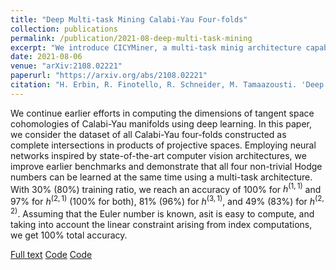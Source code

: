 ```yaml
---
title: "Deep Multi-task Mining Calabi-Yau Four-folds"
collection: publications
permalink: /publication/2021-08-deep-multi-task-mining
excerpt: "We introduce CICYMiner, a multi-task minig architecture capable of reaching perfect accuracy on the prediction of Hodge numbers of CICY 4-folds."
date: 2021-08-06
venue: "arXiv:2108.02221"
paperurl: "https://arxiv.org/abs/2108.02221"
citation: "H. Erbin, R. Finotello, R. Schneider, M. Tamaazousti. 'Deep Multi-task Mining Calabi-Yau Four-folds'. arXiv:2108.02221."
---
```

We continue earlier efforts in computing the dimensions of tangent space cohomologies of Calabi-Yau manifolds using deep learning. In this paper, we consider the dataset of all Calabi-Yau four-folds constructed as complete intersections in products of projective spaces. Employing neural networks inspired by state-of-the-art computer vision architectures, we improve earlier benchmarks and demonstrate that all four non-trivial Hodge numbers can be learned at the same time using a multi-task architecture. With 30% (80%) training ratio, we reach an accuracy of 100% for $h^{(1,1)}$ and 97% for $h^{(2,1)}$ (100% for both), 81% (96%) for $h^{(3,1)}$, and 49% (83%) for $h^{(2,2)}$. Assuming that the Euler number is known, asit is easy to compute, and taking into account the linear constraint arising from index computations, we get 100% total accuracy.

[Full text](https://arxiv.org/abs/2108.02221)
[Code](https://github.com/thesfinox/ml-cicy-4folds)
[Code](https://github.com/robin-schneider/cicy-fourfolds)
